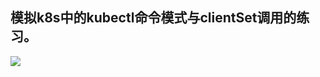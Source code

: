 ## 模拟k8s中的kubectl命令模式与clientSet调用的练习。
![](https://github.com/googs1025/imitate-k8s-kubectl-clientSet/blob/main/img/%E6%B5%81%E7%A8%8B%E5%9B%BE.jpg?raw=true)

